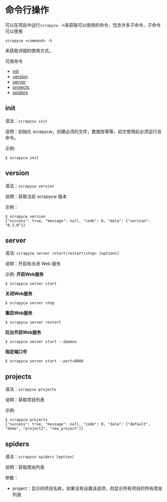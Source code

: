 # 命令行操作

可以在项目中运行`scrapycw -h`来获取可以使用的命令，包含许多子命令，子命令可以使用
```
scrapycw <command> -h
```
来获取详细的使用方式。

可用命令

- [init](#init)
- [version](#version)
- [server](#server)
- [projects](#projects)
- [spiders](#spiders)

## init

语法：`scrapycw init`

说明：初始化 scrapycw，创建必须的文件，数据库等等，初次使用前必须运行该命令。

示例:
```
$ scrapycw init
```

## version

语法：`scrapycw version`

说明：获取当前 scrapycw 版本

示例：
```
$ scrapycw version
{"success": true, "message": null, "code": 0, "data": {"version": "0.3.0"}}
```

## server

语法: `scrapycw server <start|restart|stop> [options]`

说明：开启和关闭 Web 服务

示例:
**开启Web服务**
```
$ scrapycw server start
```

**关闭Web服务**
```
$ scrapycw server stop
```

**重启Web服务**
```
$ scrapycw server restart
```

**后台开启Web服务**
```
$ scrapycw server start --daemon
```

**指定端口号**
```
$ scrapycw server start --port=8080
```

## projects

语法：`scrapycw projects`

说明：获取项目列表

示例:
```
$ scrapycw projects
{"success": true, "message": null, "code": 0, "data": ["default", "demo", "project2", "new_project"]}
```

## spiders

语法：`scrapycw spiders [option]`

说明：获取爬虫列表

参数：

- project：显示的项目名称，如果没有设置该选项，则显示所有项目的所有爬虫列表
